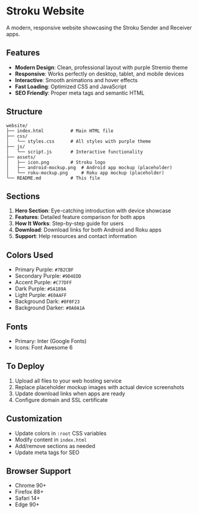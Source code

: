 # Stroku Website

A modern, responsive website showcasing the Stroku Sender and Receiver apps.

## Features

- **Modern Design**: Clean, professional layout with purple Stremio theme
- **Responsive**: Works perfectly on desktop, tablet, and mobile devices
- **Interactive**: Smooth animations and hover effects
- **Fast Loading**: Optimized CSS and JavaScript
- **SEO Friendly**: Proper meta tags and semantic HTML

## Structure

```
website/
├── index.html          # Main HTML file
├── css/
│   └── styles.css      # All styles with purple theme
├── js/
│   └── script.js       # Interactive functionality
├── assets/
│   ├── icon.png        # Stroku logo
│   ├── android-mockup.png  # Android app mockup (placeholder)
│   └── roku-mockup.png     # Roku app mockup (placeholder)
└── README.md           # This file
```

## Sections

1. **Hero Section**: Eye-catching introduction with device showcase
2. **Features**: Detailed feature comparison for both apps
3. **How It Works**: Step-by-step guide for users
4. **Download**: Download links for both Android and Roku apps
5. **Support**: Help resources and contact information

## Colors Used

- Primary Purple: `#7B2CBF`
- Secondary Purple: `#9D4EDD`
- Accent Purple: `#C77DFF`
- Dark Purple: `#5A189A`
- Light Purple: `#E0AAFF`
- Background Dark: `#0F0F23`
- Background Darker: `#0A0A1A`

## Fonts

- Primary: Inter (Google Fonts)
- Icons: Font Awesome 6

## To Deploy

1. Upload all files to your web hosting service
2. Replace placeholder mockup images with actual device screenshots
3. Update download links when apps are ready
4. Configure domain and SSL certificate

## Customization

- Update colors in `:root` CSS variables
- Modify content in `index.html`
- Add/remove sections as needed
- Update meta tags for SEO

## Browser Support

- Chrome 90+
- Firefox 88+
- Safari 14+
- Edge 90+
